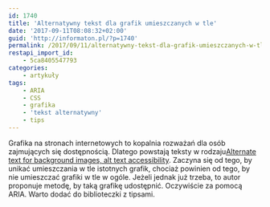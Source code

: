 ```yaml
---
id: 1740
title: 'Alternatywny tekst dla grafik umieszczanych w tle'
date: '2017-09-11T08:08:32+02:00'
guid: 'http://informaton.pl/?p=1740'
permalink: /2017/09/11/alternatywny-tekst-dla-grafik-umieszczanych-w-tle/
restapi_import_id:
    - 5ca8405547793
categories:
    - artykuły
tags:
    - ARIA
    - CSS
    - grafika
    - 'tekst alternatywny'
    - tips
---
```


Grafika na stronach internetowych to kopalnia rozważań dla osób zajmujących się dostępnością. Dlatego powstają teksty w rodzaju[Alternate text for background images, alt text accessibility](http://davidmacd.com/blog/alternate-text-for-css-background-images.html). Zaczyna się od tego, by unikać umieszczania w tle istotnych grafik, chociaż powinien od tego, by nie umieszczać grafiki w tle w ogóle. Jeżeli jednak już trzeba, to autor proponuje metodę, by taką grafikę udostępnić. Oczywiście za pomocą ARIA. Warto dodać do biblioteczki z tipsami.
